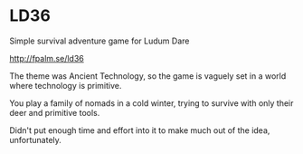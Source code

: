 # LD36
Simple survival adventure game for Ludum Dare

http://fpalm.se/ld36

The theme was Ancient Technology, so the game is vaguely set in a world where technology is primitive.

You play a family of nomads in a cold winter, trying to survive with only their deer and primitive tools.

Didn't put enough time and effort into it to make much out of the idea, unfortunately.

